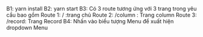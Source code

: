 B1: yarn install
B2: yarn start
B3: Có 3 route tương ứng với 3 trang trong yêu cầu bao gồm
  Route 1:  / :trang chủ
  Route 2:  /column : Trang column
  Route 3: /record: Trang Record
B4: Nhấn vào biểu tượng Menu để xuất hiện dropdown Menu
